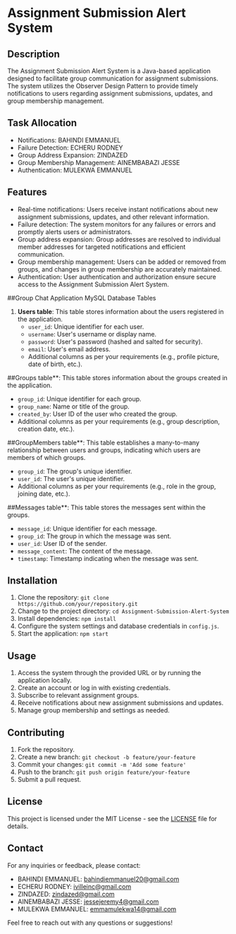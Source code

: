 # Assignment Submission Alert System

## Description
The Assignment Submission Alert System is a Java-based application designed to facilitate group communication for assignment submissions. The system utilizes the Observer Design Pattern to provide timely notifications to users regarding assignment submissions, updates, and group membership management.

## Task Allocation

- Notifications: BAHINDI EMMANUEL
- Failure Detection: ECHERU RODNEY
- Group Address Expansion: ZINDAZED
- Group Membership Management: AINEMBABAZI JESSE
- Authentication: MULEKWA EMMANUEL

## Features

- Real-time notifications: Users receive instant notifications about new assignment submissions, updates, and other relevant information.
- Failure detection: The system monitors for any failures or errors and promptly alerts users or administrators.
- Group address expansion: Group addresses are resolved to individual member addresses for targeted notifications and efficient communication.
- Group membership management: Users can be added or removed from groups, and changes in group membership are accurately maintained.
- Authentication: User authentication and authorization ensure secure access to the Assignment Submission Alert System.

##Group Chat Application MySQL Database Tables

1. **Users table**: This table stores information about the users registered in the application.
   - `user_id`: Unique identifier for each user.
   - `username`: User's username or display name.
   - `password`: User's password (hashed and salted for security).
   - `email`: User's email address.
   - Additional columns as per your requirements (e.g., profile picture, date of birth, etc.).

  ##Groups table**: This table stores information about the groups created in the application.
   - `group_id`: Unique identifier for each group.
   - `group_name`: Name or title of the group.
   - `created_by`: User ID of the user who created the group.
   - Additional columns as per your requirements (e.g., group description, creation date, etc.).

##GroupMembers table**: This table establishes a many-to-many relationship between users and groups, indicating which users are members of which groups.
   - `group_id`: The group's unique identifier.
   - `user_id`: The user's unique identifier.
   - Additional columns as per your requirements (e.g., role in the group, joining date, etc.).

##Messages table**: This table stores the messages sent within the groups.
   - `message_id`: Unique identifier for each message.
   - `group_id`: The group in which the message was sent.
   - `user_id`: User ID of the sender.
   - `message_content`: The content of the message.
   - `timestamp`: Timestamp indicating when the message was sent.

## Installation

1. Clone the repository: `git clone https://github.com/your/repository.git`
2. Change to the project directory: `cd Assignment-Submission-Alert-System`
3. Install dependencies: `npm install`
4. Configure the system settings and database credentials in `config.js`.
5. Start the application: `npm start`

## Usage

1. Access the system through the provided URL or by running the application locally.
2. Create an account or log in with existing credentials.
3. Subscribe to relevant assignment groups.
4. Receive notifications about new assignment submissions and updates.
5. Manage group membership and settings as needed.

## Contributing

1. Fork the repository.
2. Create a new branch: `git checkout -b feature/your-feature`
3. Commit your changes: `git commit -m 'Add some feature'`
4. Push to the branch: `git push origin feature/your-feature`
5. Submit a pull request.

## License

This project is licensed under the MIT License - see the [LICENSE](LICENSE) file for details.

## Contact

For any inquiries or feedback, please contact:

- BAHINDI EMMANUEL: [bahindiemmanuel20@gmail.com](mailto:bahindiemmanuel20@gmail.com)
- ECHERU RODNEY: [ivilleinc@gmail.com](mailto:ivilleinc@gmail.com)
- ZINDAZED: [zindazed@gmail.com](mailto:zindazed@gmail.com)
- AINEMBABAZI JESSE: [jessejeremy4@gmail.com](mailto:jessejeremy4@gmail.com)
- MULEKWA EMMANUEL: [emmamulekwa14@gmail.com](mailto:emmamulekwa14@gmail.com)

Feel free to reach out with any questions or suggestions!
